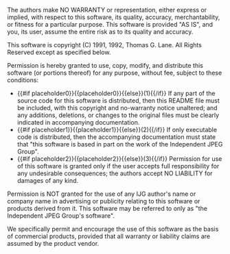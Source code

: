 The authors make NO WARRANTY or representation, either express or implied, with respect to this software, its quality, accuracy, merchantability, or fitness for a particular purpose. This software is provided &quot;AS IS&quot;, and you, its user, assume the entire risk as to its quality and accuracy.

This software is copyright (C) 1991, 1992, Thomas G. Lane. All Rights Reserved except as specified below.

Permission is hereby granted to use, copy, modify, and distribute this software (or portions thereof) for any purpose, without fee, subject to these conditions:

* {{#if placeholder0}}{{placeholder0}}{{else}}(1){{/if}} If any part of the source code for this software is distributed, then this README file must be included, with this copyright and no-warranty notice unaltered; and any additions, deletions, or changes to the original files must be clearly indicated in accompanying documentation.
* {{#if placeholder1}}{{placeholder1}}{{else}}(2){{/if}} If only executable code is distributed, then the accompanying documentation must state that &quot;this software is based in part on the work of the Independent JPEG Group&quot;.
* {{#if placeholder2}}{{placeholder2}}{{else}}(3){{/if}} Permission for use of this software is granted only if the user accepts full responsibility for any undesirable consequences; the authors accept NO LIABILITY for damages of any kind.

Permission is NOT granted for the use of any IJG author's name or company name in advertising or publicity relating to this software or products derived from it. This software may be referred to only as &quot;the Independent JPEG Group's software&quot;.

We specifically permit and encourage the use of this software as the basis of commercial products, provided that all warranty or liability claims are assumed by the product vendor.